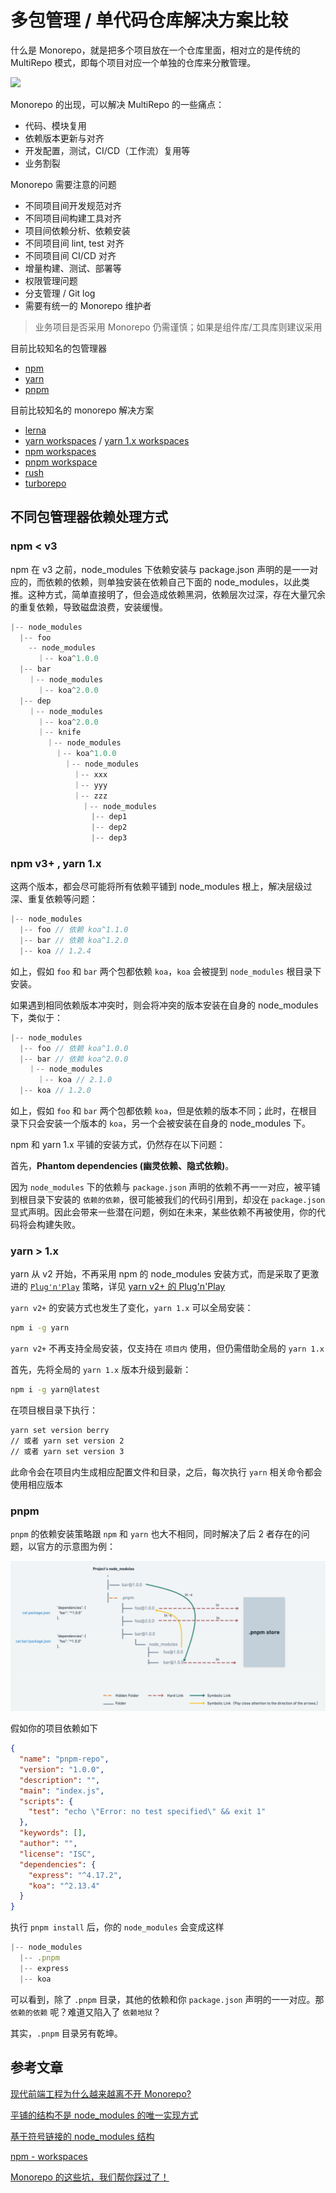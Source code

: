 # 多包管理 / 单代码仓库解决方案比较

什么是 Monorepo，就是把多个项目放在一个仓库里面，相对立的是传统的 MultiRepo 模式，即每个项目对应一个单独的仓库来分散管理。

![](https://p3-juejin.byteimg.com/tos-cn-i-k3u1fbpfcp/75a56317bdf94794a8b29f6cd184c888~tplv-k3u1fbpfcp-watermark.awebp)

Monorepo 的出现，可以解决 MultiRepo 的一些痛点：

- 代码、模块复用
- 依赖版本更新与对齐
- 开发配置，测试，CI/CD（工作流）复用等
- 业务割裂

Monorepo 需要注意的问题

- 不同项目间开发规范对齐
- 不同项目间构建工具对齐
- 项目间依赖分析、依赖安装
- 不同项目间 lint, test 对齐
- 不同项目间 CI/CD 对齐
- 增量构建、测试、部署等
- 权限管理问题
- 分支管理 / Git log
- 需要有统一的 Monorepo 维护者

> 业务项目是否采用 Monorepo 仍需谨慎；如果是组件库/工具库则建议采用

目前比较知名的包管理器

- [npm](https://www.npmjs.com/)
- [yarn](https://yarnpkg.com/)
- [pnpm](https://pnpm.io/)

目前比较知名的 monorepo 解决方案

- [lerna](https://lerna.js.org/)
- [yarn workspaces](https://yarnpkg.com/features/workspaces) / [yarn 1.x workspaces](https://classic.yarnpkg.com/en/docs/workspaces)
- [npm workspaces](https://docs.npmjs.com/cli/v8/using-npm/workspaces)
- [pnpm workspace](https://pnpm.io/workspaces)
- [rush](https://rushjs.io/)
- [turborepo](https://turborepo.org/)

## 不同包管理器依赖处理方式

### npm < v3

npm 在 v3 之前，node_modules 下依赖安装与 package.json 声明的是一一对应的，而依赖的依赖，则单独安装在依赖自己下面的 node_modules，以此类推。这种方式，简单直接明了，但会造成依赖黑洞，依赖层次过深，存在大量冗余的重复依赖，导致磁盘浪费，安装缓慢。

```js
|-- node_modules
  |-- foo
    -- node_modules
      ｜-- koa^1.0.0
  |-- bar
    ｜-- node_modules
      ｜-- koa^2.0.0
  |-- dep
    ｜-- node_modules
      ｜-- koa^2.0.0
      ｜-- knife
        ｜-- node_modules
          ｜-- koa^1.0.0
            ｜-- node_modules
              ｜-- xxx
              ｜-- yyy
              ｜-- zzz
                ｜-- node_modules
                  |-- dep1
                  |-- dep2
                  |-- dep3
```

### npm v3+ , yarn 1.x

这两个版本，都会尽可能将所有依赖平铺到 node_modules 根上，解决层级过深、重复依赖等问题：

```js
|-- node_modules
  |-- foo // 依赖 koa^1.1.0
  |-- bar // 依赖 koa^1.2.0
  |-- koa // 1.2.4
```

如上，假如 `foo` 和 `bar` 两个包都依赖 `koa`，`koa` 会被提到 `node_modules` 根目录下安装。

如果遇到相同依赖版本冲突时，则会将冲突的版本安装在自身的 node_modules 下，类似于：

```js
|-- node_modules
  |-- foo // 依赖 koa^1.0.0
  |-- bar // 依赖 koa^2.0.0
    ｜-- node_modules
      ｜-- koa // 2.1.0
  |-- koa // 1.2.0
```

如上，假如 `foo` 和 `bar` 两个包都依赖 `koa`，但是依赖的版本不同；此时，在根目录下只会安装一个版本的 `koa`，另一个会被安装在自身的 node_modules 下。

npm 和 yarn 1.x 平铺的安装方式，仍然存在以下问题：

首先，**Phantom dependencies (幽灵依赖、隐式依赖)**。

因为 `node_modules` 下的依赖与 `package.json` 声明的依赖不再一一对应，被平铺到根目录下安装的 `依赖的依赖`，很可能被我们的代码引用到，却没在 `package.json` 显式声明。因此会带来一些潜在问题，例如在未来，某些依赖不再被使用，你的代码将会构建失败。
### yarn > 1.x

yarn 从 v2 开始，不再采用 npm 的 node_modules 安装方式，而是采取了更激进的 [`Plug'n'Play`](https://yarnpkg.com/features/pnp) 策略，详见 [yarn v2+ 的 Plug'n'Play](./pnp.md)

`yarn v2+` 的安装方式也发生了变化，`yarn 1.x` 可以全局安装：

```sh
npm i -g yarn
```

`yarn v2+` 不再支持全局安装，仅支持在 `项目内` 使用，但仍需借助全局的 `yarn 1.x`

首先，先将全局的 `yarn 1.x` 版本升级到最新：

```sh
npm i -g yarn@latest
```

在项目根目录下执行：

```sh
yarn set version berry
// 或者 yarn set version 2
// 或者 yarn set version 3
```

此命令会在项目内生成相应配置文件和目录，之后，每次执行 `yarn` 相关命令都会使用相应版本

### pnpm

`pnpm` 的依赖安装策略跟 `npm` 和 `yarn` 也大不相同，同时解决了后 2 者存在的问题，以官方的示意图为例：

![](./motivation.jpg)

假如你的项目依赖如下

```json
{
  "name": "pnpm-repo",
  "version": "1.0.0",
  "description": "",
  "main": "index.js",
  "scripts": {
    "test": "echo \"Error: no test specified\" && exit 1"
  },
  "keywords": [],
  "author": "",
  "license": "ISC",
  "dependencies": {
    "express": "^4.17.2",
    "koa": "^2.13.4"
  }
}
```

执行 `pnpm install` 后，你的 `node_modules` 会变成这样

```js
|-- node_modules
  |-- .pnpm
  |-- express
  |-- koa
```

可以看到，除了 `.pnpm` 目录，其他的依赖和你 `package.json` 声明的一一对应。那 `依赖的依赖` 呢？难道又陷入了 `依赖地狱`？

其实，`.pnpm` 目录另有乾坤。

## 参考文章

[现代前端工程为什么越来越离不开 Monorepo?](https://juejin.cn/post/6944877410827370504)

[平铺的结构不是 node_modules 的唯一实现方式](https://pnpm.io/zh/blog/2020/05/27/flat-node-modules-is-not-the-only-way)

[基于符号链接的 node_modules 结构](https://pnpm.io/zh/symlinked-node-modules-structure)

[npm - workspaces](https://docs.npmjs.com/cli/v8/using-npm/workspaces)

[Monorepo 的这些坑，我们帮你踩过了！](https://juejin.cn/post/6972139870231724045)